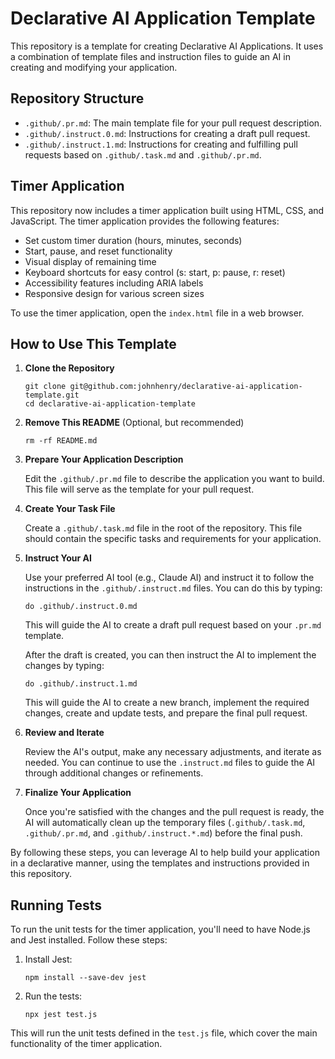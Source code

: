# Declarative AI Application Template

This repository is a template for creating Declarative AI Applications. It uses a combination of template files and instruction files to guide an AI in creating and modifying your application.

## Repository Structure

- `.github/.pr.md`: The main template file for your pull request description.
- `.github/.instruct.0.md`: Instructions for creating a draft pull request.
- `.github/.instruct.1.md`: Instructions for creating and fulfilling pull requests based on `.github/.task.md` and `.github/.pr.md`.

## Timer Application

This repository now includes a timer application built using HTML, CSS, and JavaScript. The timer application provides the following features:

- Set custom timer duration (hours, minutes, seconds)
- Start, pause, and reset functionality
- Visual display of remaining time
- Keyboard shortcuts for easy control (s: start, p: pause, r: reset)
- Accessibility features including ARIA labels
- Responsive design for various screen sizes

To use the timer application, open the `index.html` file in a web browser.

## How to Use This Template

1. **Clone the Repository**

   ```shell
   git clone git@github.com:johnhenry/declarative-ai-application-template.git
   cd declarative-ai-application-template
   ```

2. **Remove This README** (Optional, but recommended)

   ```shell
   rm -rf README.md
   ```

3. **Prepare Your Application Description**

   Edit the `.github/.pr.md` file to describe the application you want to build. This file will serve as the template for your pull request.

4. **Create Your Task File**

   Create a `.github/.task.md` file in the root of the repository. This file should contain the specific tasks and requirements for your application.

5. **Instruct Your AI**

   Use your preferred AI tool (e.g., Claude AI) and instruct it to follow the instructions in the `.github/.instruct.md` files. You can do this by typing:

   ```
   do .github/.instruct.0.md
   ```

   This will guide the AI to create a draft pull request based on your `.pr.md` template.

   After the draft is created, you can then instruct the AI to implement the changes by typing:

   ```
   do .github/.instruct.1.md
   ```

   This will guide the AI to create a new branch, implement the required changes, create and update tests, and prepare the final pull request.

6. **Review and Iterate**

   Review the AI's output, make any necessary adjustments, and iterate as needed. You can continue to use the `.instruct.md` files to guide the AI through additional changes or refinements.

7. **Finalize Your Application**

   Once you're satisfied with the changes and the pull request is ready, the AI will automatically clean up the temporary files (`.github/.task.md`, `.github/.pr.md`, and `.github/.instruct.*.md`) before the final push.

By following these steps, you can leverage AI to help build your application in a declarative manner, using the templates and instructions provided in this repository.

## Running Tests

To run the unit tests for the timer application, you'll need to have Node.js and Jest installed. Follow these steps:

1. Install Jest:

   ```
   npm install --save-dev jest
   ```

2. Run the tests:
   ```
   npx jest test.js
   ```

This will run the unit tests defined in the `test.js` file, which cover the main functionality of the timer application.
